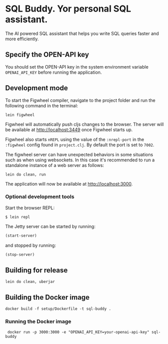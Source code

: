 # SQL Buddy. Yor personal SQL assistant.

The AI powered SQL assistant that helps you write SQL queries faster and more efficiently.


## Specify the OPEN-API key

You should set the OPEN-API key in the system environment variable `OPENAI_API_KEY` before running the application.

## Development mode

To start the Figwheel compiler, navigate to the project folder and run the following command in the terminal:

```
lein figwheel
```

Figwheel will automatically push cljs changes to the browser. The server will be available at [http://localhost:3449](http://localhost:3449) once Figwheel starts up. 

Figwheel also starts `nREPL` using the value of the `:nrepl-port` in the `:figwheel`
config found in `project.clj`. By default the port is set to `7002`.

The figwheel server can have unexpected behaviors in some situations such as when using
websockets. In this case it's recommended to run a standalone instance of a web server as follows:

```
lein do clean, run
```

The application will now be available at [http://localhost:3000](http://localhost:3000).


### Optional development tools

Start the browser REPL:

```
$ lein repl
```
The Jetty server can be started by running:

```clojure
(start-server)
```
and stopped by running:
```clojure
(stop-server)
```


## Building for release

```
lein do clean, uberjar
```

## Building the Docker image

```
docker build -f setup/Dockerfile -t sql-buddy .
```

### Running the Docker image

```
 docker run -p 3000:3000 -e "OPENAI_API_KEY=your-openai-api-key" sql-buddy  
```